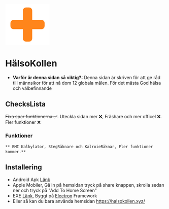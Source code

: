 ![alt text](https://raw.githubusercontent.com/ttvhipo/HalsoKollen/refs/heads/main/bilder/image.png)
# HälsoKollen
- **Varför är denna sidan så viktig?:** Denna sidan är skriven för att ge råd till männsikor för att nå dom 12 globala målen. För det mästa God hälsa och välbefinnande
## ChecksLista
~~Fixa spar funktionerna ✅~~. Uteckla sidan mer ❌, Fräshare och mer officel ❌. Fler funktioner ❌
### Funktioner
	** BMI Kalkylator, StegRäknare och KalroieRäknar, Fler funktioner kommer.**
 ## Installering
- Android Apk [Länk](https://gofile.io/d/iwRi5M)
- Apple Mobiler, Gå in på hemsidan tryck på share knappen, skrolla sedan ner och tryck på "Add To Home Screen"
- EXE [Länk](https://gofile.io/d/gyqHQ0), Byggt på [Electron](https://www.electronjs.org/) Framework
- Eller så kan du bara använda hemsidan https://halsokollen.xyz/
